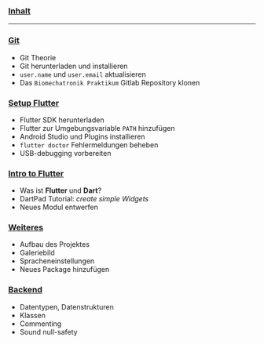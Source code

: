 ### [**Inhalt**](home)

---

### [**Git**](introduction-to-git)

- Git Theorie
- Git herunterladen und installieren
- `user.name` und `user.email` aktualisieren
- Das `Biomechatronik Praktikum` Gitlab Repository klonen

### [**Setup Flutter**](set-up-flutter-sdk)

- Flutter SDK herunterladen
- Flutter zur Umgebungsvariable `PATH` hinzufügen
- Android Studio und Plugins installieren
- `flutter doctor` Fehlermeldungen beheben
- USB-debugging vorbereiten

### [**Intro to Flutter**](my-first-flutter-app)

- Was ist **Flutter** und **Dart**?
- DartPad Tutorial: *create simple Widgets*
- Neues Modul entwerfen

### [**Weiteres**](miscellaneous)

- Aufbau des Projektes
- Galeriebild
- Spracheneinstellungen
- Neues Package hinzufügen

### [**Backend**](backend)

- Datentypen, Datenstrukturen
- Klassen
- Commenting
- Sound null-safety